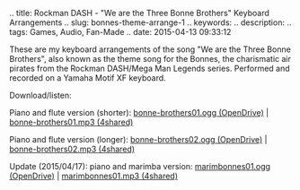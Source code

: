 .. title: Rockman DASH - "We are the Three Bonne Brothers" Keyboard Arrangements
.. slug: bonnes-theme-arrange-1
.. keywords: 
.. description: 
.. tags: Games, Audio, Fan-Made
.. date: 2015-04-13 09:33:12

These are my keyboard arrangements of the song "We are the Three Bonne Brothers", also known as the theme song for the Bonnes, the charismatic air pirates from the Rockman DASH/Mega Man Legends series. Performed and recorded on a Yamaha Motif XF keyboard.

Download/listen:

Piano and flute version (shorter): [bonne-brothers01.ogg (OpenDrive)][bonnes01-od] | [bonne-brothers01.mp3 (4shared)][bonnes01-4s]

Piano and flute version (longer): [bonne-brothers02.ogg (OpenDrive)][bonnes02-od] | [bonne-brothers02.mp3 (4shared)][bonnes02-4s]

Update (2015/04/17): piano and marimba version: [marimbonnes01.ogg (OpenDrive)][marimbonnes01-od] | [marimbonnes01.mp3 (4shared)][marimbonnes01-4s]


[bonnes01-od]: http://aiyumi.opendrive.com/files/99499160_o5e2n_d694/bonne-brothers01.ogg
[bonnes01-4s]: http://www.4shared.com/mp3/e5QxhGKVce/bonne-brothers01.html
[bonnes02-od]: http://aiyumi.opendrive.com/files/99826482_d2ohR_366c/bonne-brothers02.ogg
[bonnes02-4s]: http://www.4shared.com/mp3/E2BgnW5Wba/bonne-brothers02.html
[marimbonnes01-od]: http://aiyumi.opendrive.com/files/99952953_GaPC6_61a8/marimbonnes01.ogg
[marimbonnes01-4s]: http://www.4shared.com/mp3/1I8IVJhPce/marimbonnes01.html